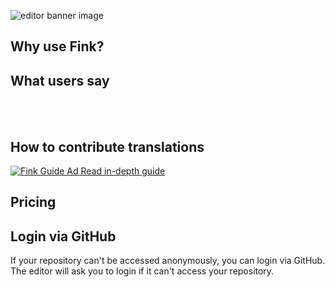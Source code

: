 <doc-hero 
  title="Edit translations with version control in a visual editor." description="Fink enables translators to edit translations in a visual editor and submit them to your repository. It is a client-side application that pulls the translations from your repository into the browser and commits changes back to it. Contributors can easily submit translations by creating forks and pull requests within the editor." primary-text="Open Fink" primary-link="https://fink.inlang.com" secondary-text="Guide" secondary-link="https://inlang.com/g/6ddyhpoi/guide-nilsjacobsen-contributeTranslationsWithFink" tag="Best app for translators" companies='["https://cdn.jsdelivr.net/gh/opral/monorepo@latest/inlang/source-code/editor/assets/appflowy-logo.svg","https://cdn.jsdelivr.net/gh/opral/monorepo@latest/inlang/source-code/editor/assets/osmosis-logo.svg","https://www.remnote.com/assets/homepage/images/logoText.svg"]'>

</doc-hero>

![editor banner image](https://cdn.jsdelivr.net/gh/opral/monorepo@main/inlang/source-code/editor/assets/fink-image.png)

## Why use Fink?

<doc-features>
  <doc-feature text-color="#0F172A" color="#E1EFF7" title="Edit messages visually" image="https://cdn.jsdelivr.net/gh/opral/monorepo@latest/inlang/source-code/editor/assets/editor01.png"></doc-feature>
  <doc-feature text-color="#0F172A" color="#E1EFF7" title="Collaborate using version control" image="https://cdn.jsdelivr.net/gh/opral/monorepo@latest/inlang/source-code/editor/assets/editor02.png"></doc-feature>
  <doc-feature text-color="#0F172A" color="#E1EFF7" title="Ensure quality with lint rules" image="https://cdn.jsdelivr.net/gh/opral/monorepo@latest/inlang/source-code/editor/assets/editor03.png"></doc-feature>
</doc-features>

## What users say

<doc-comments>
<doc-comment text="The web editor is very well-made! ↹-compatible, fast auto-translate, nice working UI, all good!" author="WarningImHack3r" icon="mdi:github"></doc-comment>
<doc-comment text="Looks like @inlangHQ is going to kill all the translation services with CLI, IDE extension, web editor,  plugins, and CI/CD combo. Amazing." author="Nedim Arabacı" icon="simple-icons:x"></doc-comment>
</doc-comments>
<doc-comment text="I was blown away when I realized that everything in the inlang web editor was done client side." author="Anonym" icon="mdi:discord"></doc-comment>
</doc-comments>

<br />
<br />

## How to contribute translations

[![Fink Guide Ad](https://cdn.jsdelivr.net/gh/opral/monorepo@latest/inlang/assets/marketplace/editor-guide-image.jpg) Read in-depth guide](https://inlang.com/g/6ddyhpoi/guide-nilsjacobsen-contributeTranslationsWithFink)

## Pricing

<doc-pricing></doc-pricing>

## Login via GitHub

If your repository can't be accessed anonymously, you can login via GitHub. The editor will ask you to login if it can't access your repository.